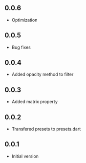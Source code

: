 ## 0.0.6

* Optimization

## 0.0.5

* Bug fixes

## 0.0.4

* Added opacity method to filter

## 0.0.3

* Added matrix property

## 0.0.2

* Transfered presets to presets.dart

## 0.0.1

* Initial version
